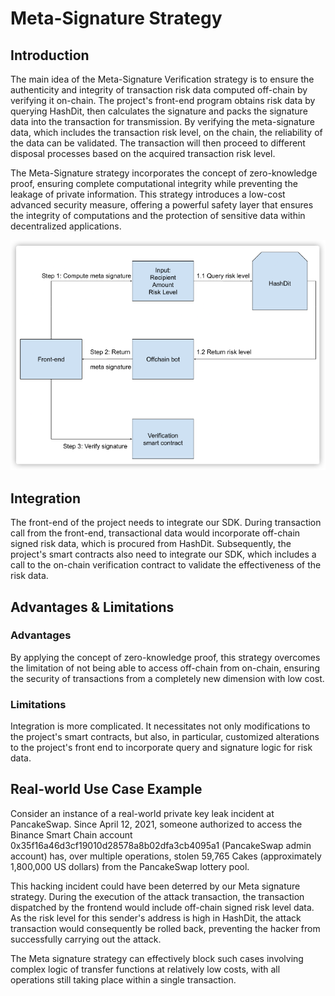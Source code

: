 # Meta-Signature Strategy

## Introduction

The main idea of the Meta-Signature Verification strategy is to ensure the authenticity and integrity of transaction risk data computed off-chain by verifying it on-chain. The project's front-end program obtains risk data by querying HashDit, then calculates the signature and packs the signature data into the transaction for transmission. By verifying the meta-signature data, which includes the transaction risk level, on the chain, the reliability of the data can be validated. The transaction will then proceed to different disposal processes based on the acquired transaction risk level. 

The Meta-Signature strategy incorporates the concept of zero-knowledge proof, ensuring complete computational integrity while preventing the leakage of private information. This strategy introduces a low-cost advanced security measure, offering a powerful safety layer that ensures the integrity of computations and the protection of sensitive data within decentralized applications.

![](./images/8.png)

## Integration

The front-end of the project needs to integrate our SDK. During transaction call from the front-end, transactional data would incorporate off-chain signed risk data, which is procured from HashDit. Subsequently, the project's smart contracts also need to integrate our SDK, which includes a call to the on-chain verification contract to validate the effectiveness of the risk data.
 
## Advantages & Limitations

### Advantages

By applying the concept of zero-knowledge proof, this strategy overcomes the limitation of not being able to access off-chain from on-chain, ensuring the security of transactions from a completely new dimension with low cost.

### Limitations

Integration is more complicated. It necessitates not only modifications to the project's smart contracts, but also, in particular, customized alterations to the project's front end to incorporate query and signature logic for risk data.

## Real-world Use Case Example

Consider an instance of a real-world private key leak incident at PancakeSwap. Since April 12, 2021, someone authorized to access the Binance Smart Chain account 0x35f16a46d3cf19010d28578a8b02dfa3cb4095a1 (PancakeSwap admin account) has, over multiple operations, stolen 59,765 Cakes (approximately 1,800,000 US dollars) from the PancakeSwap lottery pool.

This hacking incident could have been deterred by our Meta signature strategy. During the execution of the attack transaction, the transaction dispatched by the frontend would include off-chain signed risk level data. As the risk level for this sender's address is high in HashDit, the attack transaction would consequently be rolled back, preventing the hacker from successfully carrying out the attack.

The Meta signature strategy can effectively block such cases involving complex logic of transfer functions at relatively low costs, with all operations still taking place within a single transaction.